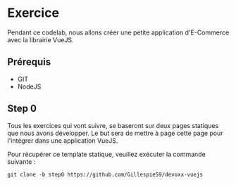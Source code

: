 # Exercice

Pendant ce codelab, nous allons créer une petite application d'E-Commerce avec la librairie VueJS. 

## Prérequis 

* GIT
* NodeJS

## Step 0

Tous les exercices qui vont suivre, se baseront sur deux pages statiques que nous avons développer. 
Le but sera de mettre à page cette page pour l'intégrer dans une application VueJS. 

Pour récupérer ce template statique, veuillez exécuter la commande suivante : 

```shell
git clone -b step0 https://github.com/Gillespie59/devoxx-vuejs
```